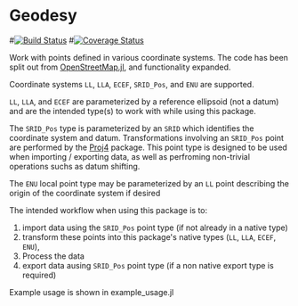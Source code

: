 # Geodesy

#[![Build Status](https://travis-ci.org/JuliaGeo/Geodesy.jl.svg?branch=master)](https://travis-ci.org/JuliaGeo/Geodesy.jl)
#[![Coverage Status](http://img.shields.io/coveralls/JuliaGeo/Geodesy.jl.svg)](https://coveralls.io/r/JuliaGeo/Geodesy.jl)

Work with points defined in various coordinate systems. The code has been split out from [OpenStreetMap.jl](https://github.com/tedsteiner/OpenStreetMap.jl), and functionality expanded.

Coordinate systems `LL`, `LLA`, `ECEF`, `SRID_Pos`, and `ENU` are supported.

`LL`, `LLA`, and `ECEF` are parameterized by a reference ellipsoid (not a datum) and are the intended type(s) to work with while using this package. 

The `SRID_Pos` type is parameterized by an `SRID` which identifies the coordinate system and datum. Transformations involving an `SRID_Pos` point are performed by the [Proj4](https://github.com/FugroRoames/Proj4.jl) package.  This point type is designed to be used when importing / exporting data, as well as perfroming non-trivial operations suchs as datum shifting.

The `ENU` local point type may be parameterized by an `LL` point describing the origin of the coordinate system if desired

The intended workflow when using this package is to:
1. import data using the `SRID_Pos` point type (if not already in a native type)
2. transform these points into this package's native types (`LL`, `LLA`, `ECEF`, `ENU`),
3. Process the data
4. export data ausing `SRID_Pos` point type (if a non native export type is required)

Example usage is shown in example_usage.jl


